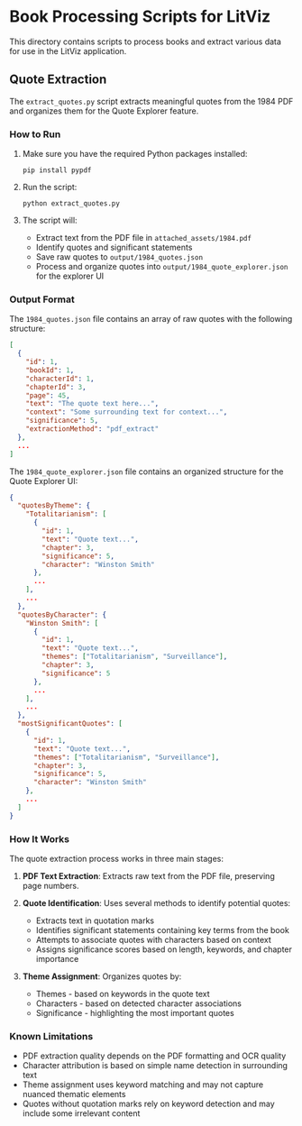 # Book Processing Scripts for LitViz

This directory contains scripts to process books and extract various data for use in the LitViz application.

## Quote Extraction

The `extract_quotes.py` script extracts meaningful quotes from the 1984 PDF and organizes them for the Quote Explorer feature.

### How to Run

1. Make sure you have the required Python packages installed:
   ```
   pip install pypdf
   ```

2. Run the script:
   ```
   python extract_quotes.py
   ```

3. The script will:
   - Extract text from the PDF file in `attached_assets/1984.pdf`
   - Identify quotes and significant statements
   - Save raw quotes to `output/1984_quotes.json`
   - Process and organize quotes into `output/1984_quote_explorer.json` for the explorer UI

### Output Format

The `1984_quotes.json` file contains an array of raw quotes with the following structure:
```json
[
  {
    "id": 1,
    "bookId": 1,
    "characterId": 1,
    "chapterId": 3,
    "page": 45,
    "text": "The quote text here...",
    "context": "Some surrounding text for context...",
    "significance": 5,
    "extractionMethod": "pdf_extract"
  },
  ...
]
```

The `1984_quote_explorer.json` file contains an organized structure for the Quote Explorer UI:
```json
{
  "quotesByTheme": {
    "Totalitarianism": [
      {
        "id": 1,
        "text": "Quote text...",
        "chapter": 3,
        "significance": 5,
        "character": "Winston Smith"
      },
      ...
    ],
    ...
  },
  "quotesByCharacter": {
    "Winston Smith": [
      {
        "id": 1,
        "text": "Quote text...",
        "themes": ["Totalitarianism", "Surveillance"],
        "chapter": 3,
        "significance": 5
      },
      ...
    ],
    ...
  },
  "mostSignificantQuotes": [
    {
      "id": 1,
      "text": "Quote text...",
      "themes": ["Totalitarianism", "Surveillance"],
      "chapter": 3,
      "significance": 5,
      "character": "Winston Smith"
    },
    ...
  ]
}
```

### How It Works

The quote extraction process works in three main stages:

1. **PDF Text Extraction**: Extracts raw text from the PDF file, preserving page numbers.

2. **Quote Identification**: Uses several methods to identify potential quotes:
   - Extracts text in quotation marks
   - Identifies significant statements containing key terms from the book
   - Attempts to associate quotes with characters based on context
   - Assigns significance scores based on length, keywords, and chapter importance

3. **Theme Assignment**: Organizes quotes by:
   - Themes - based on keywords in the quote text
   - Characters - based on detected character associations
   - Significance - highlighting the most important quotes

### Known Limitations

- PDF extraction quality depends on the PDF formatting and OCR quality
- Character attribution is based on simple name detection in surrounding text
- Theme assignment uses keyword matching and may not capture nuanced thematic elements
- Quotes without quotation marks rely on keyword detection and may include some irrelevant content